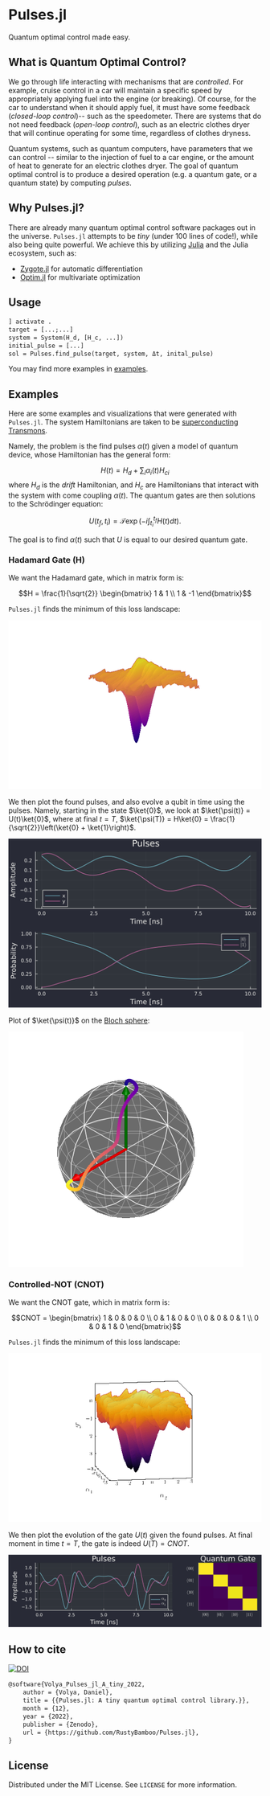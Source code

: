 # Pulses.jl

Quantum optimal control made easy. 

## What is Quantum Optimal Control?

We go through life interacting with mechanisms that are _controlled_. For example, cruise control in a car will maintain a specific speed by appropriately applying fuel into the engine (or breaking). Of course, for the car to understand when it should apply fuel, it must have some feedback (_closed-loop control_)-- such as the speedometer. There are systems that do not need feedback (_open-loop control_), such as an electric clothes dryer that will continue operating for some time, regardless of clothes dryness.

Quantum systems, such as quantum computers, have parameters that we can control -- similar to the injection of fuel to a car engine, or the amount of heat to generate for an electric clothes dryer. The goal of quantum optimal control is to produce a desired operation (e.g. a quantum gate, or a quantum state) by computing _pulses_.

## Why Pulses.jl?

There are already many quantum optimal control software packages out in the universe. `Pulses.jl` attempts to be _tiny_ (under 100 lines of code!), while also being quite powerful. We achieve this by utilizing [Julia](https://julialang.org/) and the Julia ecosystem, such as:

- [Zygote.jl](https://github.com/FluxML/Zygote.jl) for automatic differentiation
- [Optim.jl](https://github.com/JuliaNLSolvers/Optim.jl) for multivariate optimization

## Usage

```julia-repl
] activate .
target = [...;...]
system = System(H_d, [H_c, ...])
initial_pulse = [...]
sol = Pulses.find_pulse(target, system, Δt, inital_pulse)
```

You may find more examples in [examples](examples).

## Examples

Here are some examples and visualizations that were generated with `Pulses.jl`. The system Hamiltonians are taken to be [superconducting Transmons](https://en.wikipedia.org/wiki/Transmon).

Namely, the problem is the find pulses $\alpha(t)$ given a model of quantum device, whose Hamiltonian has the general form:

$$H(t) = H_d + \sum_i \alpha_i(t) H_{ci}$$
where $H_d$ is the _drift_ Hamiltonian, and $H_c$ are Hamiltonians that interact with the system with come coupling $\alpha(t)$. The quantum gates are then solutions to the Schrödinger equation:

$$U(t_f, t_i) = \mathcal{T} \exp\left(-i \int_{t_i}^{t_f} H(t) dt\right).$$

The goal is to find $\alpha(t)$ such that $U$ is equal to our desired quantum gate.

### Hadamard Gate (H)

We want the Hadamard gate, which in matrix form is:

```math
H = \frac{1}{\sqrt{2}} \begin{bmatrix} 1 & 1 \\ 1 & -1 \end{bmatrix}
```

`Pulses.jl` finds the minimum of this loss landscape:

![Loss landscape](images/fun_loss_landscape.gif)

We then plot the found pulses, and also evolve a qubit in time using the pulses. Namely, starting in the state $\ket{0}$, we look at $\ket{\psi(t)} = U(t)\ket{0}$, where at final $t=T$, $\ket{\psi(T)} = H\ket{0} = \frac{1}{\sqrt{2}}\left(\ket{0} + \ket{1}\right)$.

![Pulses for Hadamard gate](images/hadamard.svg)

Plot of $\ket{\psi(t)}$ on the [Bloch sphere](https://en.wikipedia.org/wiki/Bloch_sphere):

![Pulses for Hadamard gate](images/hadamard-bloch.png)


### Controlled-NOT (CNOT)

We want the CNOT gate, which in matrix form is:

```math
CNOT = \begin{bmatrix} 1 & 0 & 0 & 0 \\ 0 & 1 & 0 & 0 \\ 0 & 0 & 0 & 1 \\ 0 & 0 & 1 & 0 \end{bmatrix}
```

`Pulses.jl` finds the minimum of this loss landscape:

![CNOT](images/cnot_plot_loss.gif)

We then plot the evolution of the gate $U(t)$ given the found pulses. At final moment in time $t=T$, the gate is indeed $U(T) = CNOT$.

![CNOT](images/cnot_plot_gate.gif)

## How to cite

[![DOI](https://zenodo.org/badge/DOI/10.5281/zenodo.7443246.svg)](https://doi.org/10.5281/zenodo.7443246)

```
@software{Volya_Pulses_jl_A_tiny_2022,
    author = {Volya, Daniel},
    title = {{Pulses.jl: A tiny quantum optimal control library.}},
    month = {12},
    year = {2022},
    publisher = {Zenodo},
    url = {https://github.com/RustyBamboo/Pulses.jl},
}
```



## License

Distributed under the MIT License. See `LICENSE` for more information.
